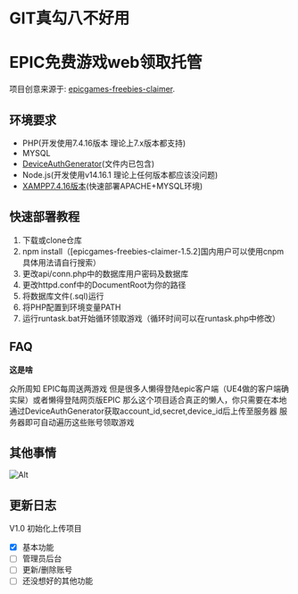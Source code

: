 # GIT真勾八不好用

# EPIC免费游戏web领取托管
项目创意来源于: [epicgames-freebies-claimer](https://github.com/Revadike/epicgames-freebies-claimer).

## 环境要求
- PHP(开发使用7.4.16版本 理论上7.x版本都支持)
- MYSQL
- [DeviceAuthGenerator](https://github.com/xMistt/DeviceAuthGenerator/releases)(文件内已包含)
- Node.js(开发使用v14.16.1 理论上任何版本都应该没问题)
- [XAMPP7.4.16版本](https://sourceforge.net/projects/xampp/files/XAMPP%20Windows/7.4.16/)(快速部署APACHE+MYSQL环境)
## 快速部署教程
1. 下载或clone仓库
2. npm install（[epicgames-freebies-claimer-1.5.2]国内用户可以使用cnpm 具体用法请自行搜索）
3. 更改api/conn.php中的数据库用户密码及数据库
4. 更改httpd.conf中的DocumentRoot为你的路径
5. 将数据库文件(.sql)运行
6. 将PHP配置到环境变量PATH
7. 运行runtask.bat开始循环领取游戏（循环时间可以在runtask.php中修改）



## FAQ
**这是啥**
  
  众所周知 EPIC每周送两游戏 但是很多人懒得登陆epic客户端（UE4做的客户端确实屎）或者懒得登陆网页版EPIC 那么这个项目适合真正的懒人，你只需要在本地通过DeviceAuthGenerator获取account_id,secret,device_id后上传至服务器 服务器即可自动遍历这些账号领取游戏


## 其他事情


![Alt](https://pics5.baidu.com/feed/f31fbe096b63f624e7ac9eed1eaa7bfe184ca364.jpeg?token=9200906c6200971ac8c81594d4df83f3)

## 更新日志
V1.0 初始化上传项目
- [x] 基本功能
- [ ] 管理员后台
- [ ] 更新/删除账号
- [ ] 还没想好的其他功能
